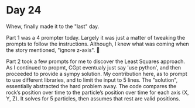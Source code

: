 # Day 24

Whew, finally made it to the "last" day. 

Part 1 was a 4 prompter today. Largely it was just a matter of tweaking the prompts to follow the instructions. Although, I knew what was coming when 
the story mentioned, "ignore z-axis".  🤔

Part 2 took a few prompts for me to discover the Least Squares approach. As I continued to propmt, CGpt eventualy just say 'use python', and then proceeded
to provide a sympy solution. My contribution here, as to prompt to use different libraries, and to limit the input to 5 lines. The "solution", essentially 
abstracted the hard problem away. The code compares the rock’s position over time to the particle’s position over time for each axis (X, Y, Z). 
It solves for 5 particles, then assumes that rest are valid positions.
